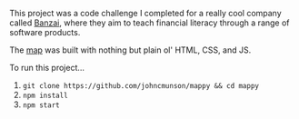This project was a code challenge I completed for a really cool company called [Banzai](https://teachbanzai.com/), where they aim to teach financial literacy through a range of software products.

The [map](https://johncmunson.github.io/mappy/) was built with nothing but plain ol' HTML, CSS, and JS.

To run this project...

1. `git clone https://github.com/johncmunson/mappy && cd mappy`
2. `npm install`
3. `npm start`
